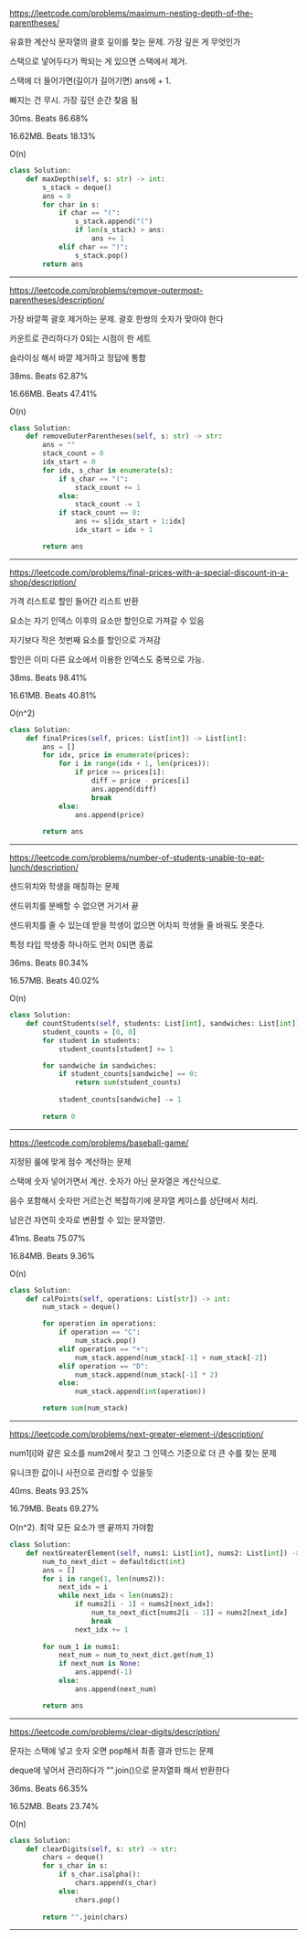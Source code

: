 https://leetcode.com/problems/maximum-nesting-depth-of-the-parentheses/

유효한 계산식 문자열의 괄호 깊이를 찾는 문제. 가장 깊은 게 무엇인가

스택으로 넣어두다가 짝되는 게 있으면 스택에서 제거.

스택에 더 들어가면(길이가 길어기면) ans에 + 1. 

빠지는 건 무시. 가장 깊던 순간 찾음 됨

30ms. Beats 86.68%

16.62MB. Beats 18.13%

O(n)

```python
class Solution:
    def maxDepth(self, s: str) -> int:
        s_stack = deque()
        ans = 0
        for char in s:
            if char == "(":
                s_stack.append("(")
                if len(s_stack) > ans:
                    ans += 1
            elif char == ")":
                s_stack.pop()
        return ans
```
---

https://leetcode.com/problems/remove-outermost-parentheses/description/

가장 바깥쪽 괄호 제거하는 문제. 괄호 한쌍의 숫자가 맞아야 한다

카운트로 관리하다가 0되는 시점이 한 세트

슬라이싱 해서 바깥 제거하고 정답에 통합

38ms. Beats 62.87%

16.66MB. Beats 47.41%

O(n)

```python
class Solution:
    def removeOuterParentheses(self, s: str) -> str:
        ans = ""
        stack_count = 0
        idx_start = 0
        for idx, s_char in enumerate(s):
            if s_char == "(":
                stack_count += 1
            else:
                stack_count -= 1
            if stack_count == 0:
                ans += s[idx_start + 1:idx]
                idx_start = idx + 1

        return ans
```
---

https://leetcode.com/problems/final-prices-with-a-special-discount-in-a-shop/description/

가격 리스트로 할인 들어간 리스트 반환

요소는 자기 인덱스 이후의 요소만 할인으로 가져갈 수 있음

자기보다 작은 첫번째 요소를 할인으로 가져감

할인은 이미 다른 요소에서 이용한 인덱스도 중복으로 가능. 

38ms. Beats 98.41%

16.61MB. Beats 40.81%

O(n^2)

```python
class Solution:
    def finalPrices(self, prices: List[int]) -> List[int]:
        ans = []
        for idx, price in enumerate(prices):
            for i in range(idx + 1, len(prices)):
                if price >= prices[i]:
                    diff = price - prices[i]
                    ans.append(diff)
                    break
            else:
                ans.append(price)
        
        return ans
```
---

https://leetcode.com/problems/number-of-students-unable-to-eat-lunch/description/

샌드위치와 학생을 매칭하는 문제

샌드위치를 분배할 수 없으면 거기서 끝

샌드위치를 줄 수 있는데 받을 학생이 없으면 어차피 학생들 줄 바꿔도 못준다.

특정 타입 학생중 하나하도 먼저 0되면 종료

36ms. Beats 80.34%

16.57MB. Beats 40.02%

O(n)

```python
class Solution:
    def countStudents(self, students: List[int], sandwiches: List[int]) -> int:
        student_counts = [0, 0]
        for student in students:
            student_counts[student] += 1

        for sandwiche in sandwiches:
            if student_counts[sandwiche] == 0:
                return sum(student_counts)
            
            student_counts[sandwiche] -= 1
        
        return 0
```
---

https://leetcode.com/problems/baseball-game/

지정된 룰에 맞게 점수 계산하는 문제

스택에 숫자 넣어가면서 계산. 숫자가 아닌 문자열은 계산식으로.

음수 포함해서 숫자만 거르는건 복잡하기에 문자열 케이스를 상단에서 처리.

남은건 자연히 숫자로 변환할 수 있는 문자열만.

41ms. Beats 75.07%

16.84MB. Beats 9.36%

O(n)

```python
class Solution:
    def calPoints(self, operations: List[str]) -> int:
        num_stack = deque()

        for operation in operations:
            if operation == "C":
                num_stack.pop()
            elif operation == "+":
                num_stack.append(num_stack[-1] + num_stack[-2])
            elif operation == "D":
                num_stack.append(num_stack[-1] * 2)
            else:
                num_stack.append(int(operation))

        return sum(num_stack)
```
---

https://leetcode.com/problems/next-greater-element-i/description/

num1[i]와 같은 요소를 num2에서 찾고 그 인덱스 기준으로 더 큰 수를 찾는 문제

유니크한 값이니 사전으로 관리할 수 있을듯

40ms. Beats 93.25%

16.79MB. Beats 69.27%

O(n^2). 최악 모든 요소가 맨 끝까지 가야함

```python
class Solution:
    def nextGreaterElement(self, nums1: List[int], nums2: List[int]) -> List[int]:
        num_to_next_dict = defaultdict(int)
        ans = []
        for i in range(1, len(nums2)):
            next_idx = i
            while next_idx < len(nums2):
                if nums2[i - 1] < nums2[next_idx]:
                    num_to_next_dict[nums2[i - 1]] = nums2[next_idx]
                    break
                next_idx += 1
        
        for num_1 in nums1:
            next_num = num_to_next_dict.get(num_1)
            if next_num is None:
                ans.append(-1)
            else:
                ans.append(next_num)

        return ans
```
---

https://leetcode.com/problems/clear-digits/description/

문자는 스택에 넣고 숫자 오면 pop해서 최종 결과 만드는 문제

deque에 넣어서 관리하다가 "".join()으로 문자열화 해서 반환한다

36ms. Beats 66.35%

16.52MB. Beats 23.74%

O(n)

```python
class Solution:
    def clearDigits(self, s: str) -> str:
        chars = deque()
        for s_char in s:
            if s_char.isalpha():
                chars.append(s_char)
            else:
                chars.pop()
        
        return "".join(chars)
```
---
